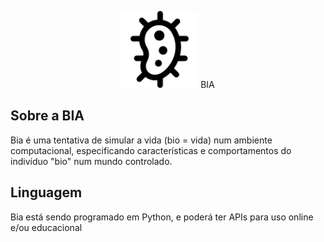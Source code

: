 <p align="center">
    <img src="imagens/celula01.png" style="width: 123px"> BIA
</p>

## Sobre a BIA

Bia é uma tentativa de simular a vida (bio = vida) num ambiente computacional, especificando características e comportamentos do indivíduo "bio" num mundo controlado.

## Linguagem

Bia está sendo programado em Python, e poderá ter APIs para uso online e/ou educacional